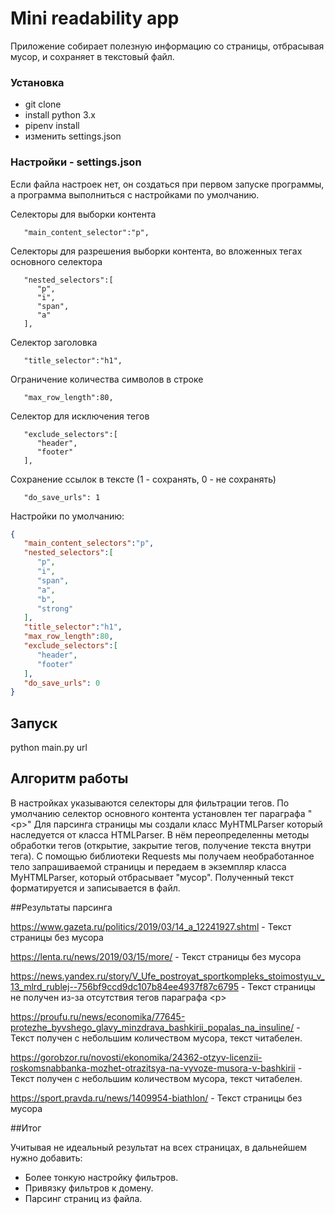 # Mini readability app

Приложение собирает полезную информацию cо страницы, отбрасывая мусор, и сохраняет в текстовый файл.

### Установка

- git clone
- install python 3.x
- pipenv install
- изменить settings.json

### Настройки - settings.json

Если файла настроек нет, он создаться при первом запуске программы, а программа выполниться с настройками по умолчанию.

Селекторы для выборки контента
```text
   "main_content_selector":"p",
```

Селекторы для разрешения выборки контента, во вложенных тегах основного селектора
```text
   "nested_selectors":[  
      "p",
      "i",
      "span",
      "a"
   ],
```

Селектор  заголовка
```text
   "title_selector":"h1",
```

Ограничение количества символов в строке
```text
   "max_row_length":80,
```

Селектор для исключения тегов
```text
   "exclude_selectors":[  
      "header",
      "footer"
   ],
```

Сохранение ссылок в тексте (1 - сохранять, 0 - не сохранять)
```text
   "do_save_urls": 1
```

Настройки по умолчанию:
```json
{
   "main_content_selectors":"p",
   "nested_selectors":[
      "p",
      "i",
      "span",
      "a",
      "b",
      "strong"
   ],
   "title_selector":"h1",
   "max_row_length":80,
   "exclude_selectors":[
      "header",
      "footer"
   ],
   "do_save_urls": 0
}
```

## Запуск 

python main.py url

## Алгоритм работы

В настройках указываются селекторы для фильтрации тегов. По умолчанию селектор основного контента установлен тег параграфа "\<p\>"
Для парсинга страницы мы создали класс MyHTMLParser который наследуется от класса HTMLParser. В нём переопределенны методы обработки тегов (открытие, закрытие тегов, получение текста внутри тега).
С помощью библиотеки Requests мы получаем необработанное тело запрашиваемой страницы и передаем в экземпляр класса MyHTMLParser, который отбрасывает "мусор". Полученный текст форматируется и записывается в файл. 

##Результаты парсинга

https://www.gazeta.ru/politics/2019/03/14_a_12241927.shtml - Текст страницы без мусора

https://lenta.ru/news/2019/03/15/more/ - Текст страницы без мусора

https://news.yandex.ru/story/V_Ufe_postroyat_sportkompleks_stoimostyu_v_13_mlrd_rublej--756bf9ccd9dc107b84ee4937f87c6795 - Текст страницы не получен из-за отсутствия тегов параграфа \<p\>

https://proufu.ru/news/economika/77645-protezhe_byvshego_glavy_minzdrava_bashkirii_popalas_na_insuline/ - Текст получен с небольшим количеством мусора, текст читабелен.

https://gorobzor.ru/novosti/ekonomika/24362-otzyv-licenzii-roskomsnabbanka-mozhet-otrazitsya-na-vyvoze-musora-v-bashkirii - Текст получен с небольшим количеством мусора, текст читабелен.

https://sport.pravda.ru/news/1409954-biathlon/ - Текст страницы без мусора

##Итог

Учитывая не идеальный результат на всех страницах, в дальнейшем нужно добавить:
 - Более тонкую настройку фильтров. 
 - Привязку фильтров к домену.
 - Парсинг страниц из файла.
